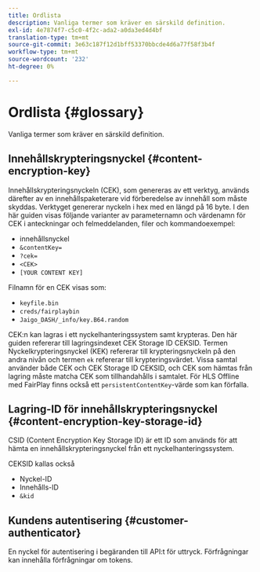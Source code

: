 ```yaml
---
title: Ordlista
description: Vanliga termer som kräver en särskild definition.
exl-id: 4e7874f7-c5c0-4f2c-ada2-a0da3ed4d4bf
translation-type: tm+mt
source-git-commit: 3e63c187f12d1bff53370bbcde4d6a77f58f3b4f
workflow-type: tm+mt
source-wordcount: '232'
ht-degree: 0%

---
```


# Ordlista {#glossary}

Vanliga termer som kräver en särskild definition.

## Innehållskrypteringsnyckel {#content-encryption-key}

Innehållskrypteringsnyckeln (CEK), som genereras av ett verktyg, används därefter av en innehållspaketerare vid förberedelse av innehåll som måste skyddas.
Verktyget genererar nyckeln i hex med en längd på 16 byte.
I den här guiden visas följande varianter av parameternamn och värdenamn för CEK i anteckningar och felmeddelanden, filer och kommandoexempel:

* innehållsnyckel
* `&contentKey=`
* `?cek=`
* `<CEK>`
* `[YOUR CONTENT KEY]`

Filnamn för en CEK visas som:

* `keyfile.bin`
* `creds/fairplaybin`
* `Jaigo_DASH/_info/key.B64.random`

CEK:n kan lagras i ett nyckelhanteringssystem samt krypteras. Den här guiden refererar till lagringsindexet CEK Storage ID CEKSID. Termen Nyckelkrypteringsnyckel (KEK) refererar till krypteringsnyckeln på den andra nivån och termen `ek` refererar till krypteringsvärdet.
Vissa samtal använder både CEK och CEK Storage ID CEKSID, och CEK som hämtas från lagring måste matcha CEK som tillhandahålls i samtalet.
För HLS Offline med FairPlay finns också ett `persistentContentKey`-värde som kan förfalla.

## Lagring-ID för innehållskrypteringsnyckel {#content-encryption-key-storage-id}

CSID (Content Encryption Key Storage ID) är ett ID som används för att hämta en innehållskrypteringsnyckel från ett nyckelhanteringssystem.

CEKSID kallas också
* Nyckel-ID
* Innehålls-ID
* `&kid`

## Kundens autentisering {#customer-authenticator}

En nyckel för autentisering i begäranden till API:t för uttryck. Förfrågningar kan innehålla förfrågningar om tokens.
